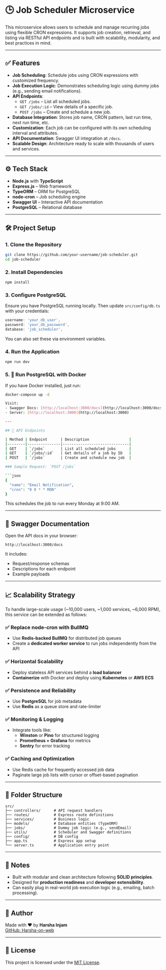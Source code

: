 # 🕒 Job Scheduler Microservice

This microservice allows users to schedule and manage recurring jobs using flexible CRON expressions. It supports job creation, retrieval, and listing via RESTful API endpoints and is built with scalability, modularity, and best practices in mind.

---

## ✅ Features

- **Job Scheduling**: Schedule jobs using CRON expressions with customized frequency.
- **Job Execution Logic**: Demonstrates scheduling logic using dummy jobs (e.g., sending email notifications).
- **API Endpoints**:
  - `GET /jobs` – List all scheduled jobs.
  - `GET /jobs/:id` – View details of a specific job.
  - `POST /jobs` – Create and schedule a new job.
- **Database Integration**: Stores job name, CRON pattern, last run time, next run time, etc.
- **Customization**: Each job can be configured with its own scheduling interval and attributes.
- **API Documentation**: Swagger UI integration at `/docs`.
- **Scalable Design**: Architecture ready to scale with thousands of users and services.

---

## ⚙️ Tech Stack

- **Node.js** with **TypeScript**
- **Express.js** – Web framework
- **TypeORM** – ORM for PostgreSQL
- **node-cron** – Job scheduling engine
- **Swagger UI** – Interactive API documentation
- **PostgreSQL** – Relational database

---

## 🛠 Project Setup

### 1. Clone the Repository

```bash
git clone https://github.com/your-username/job-scheduler.git
cd job-scheduler
```

### 2. Install Dependencies

```bash
npm install
```

### 3. Configure PostgreSQL

Ensure you have PostgreSQL running locally. Then update `src/config/db.ts` with your credentials:

```ts
username: 'your_db_user',
password: 'your_db_password',
database: 'job_scheduler',
```

You can also set these via environment variables.

### 4. Run the Application

```bash
npm run dev
```

### 5. 🐳 Run PostgreSQL with Docker

If you have Docker installed, just run:

```bash
docker-compose up -d

Visit:
- Swagger Docs: [http://localhost:3000/docs](http://localhost:3000/docs)
- Server: [http://localhost:3000](http://localhost:3000)

---

## 🧪 API Endpoints

| Method | Endpoint      | Description                  |
|--------|---------------|------------------------------|
| GET    | `/jobs`       | List all scheduled jobs      |
| GET    | `/jobs/:id`   | Get details of a job by ID   |
| POST   | `/jobs`       | Create and schedule new job  |

### Sample Request: `POST /jobs`

```json
{
  "name": "Email Notification",
  "cron": "0 9 * * MON"
}
```

This schedules the job to run every Monday at 9:00 AM.

---

## 📘 Swagger Documentation

Open the API docs in your browser:

```
http://localhost:3000/docs
```

It includes:
- Request/response schemas
- Descriptions for each endpoint
- Example payloads

---

## 📈 Scalability Strategy

To handle large-scale usage (~10,000 users, ~1,000 services, ~6,000 RPM), this service can be extended as follows:

### ✅ Replace node-cron with BullMQ
- Use **Redis-backed BullMQ** for distributed job queues
- Create a **dedicated worker service** to run jobs independently from the API

### ✅ Horizontal Scalability
- Deploy stateless API services behind a **load balancer**
- **Containerize** with Docker and deploy using **Kubernetes** or **AWS ECS**

### ✅ Persistence and Reliability
- Use **PostgreSQL** for job metadata
- Use **Redis** as a queue store and rate-limiter

### ✅ Monitoring & Logging
- Integrate tools like:
  - **Winston** or **Pino** for structured logging
  - **Prometheus + Grafana** for metrics
  - **Sentry** for error tracking

### ✅ Caching and Optimization
- Use Redis cache for frequently accessed job data
- Paginate large job lists with cursor or offset-based pagination

---

## 📁 Folder Structure

```
src/
├── controllers/      # API request handlers
├── routes/           # Express route definitions
├── services/         # Business logic
├── models/           # Database entities (TypeORM)
├── jobs/             # Dummy job logic (e.g., sendEmail)
├── utils/            # Scheduler and Swagger definitions
├── config/           # DB config
├── app.ts            # Express app setup
└── server.ts         # Application entry point
```

---

## 🔐 Notes

- Built with modular and clean architecture following **SOLID principles**.
- Designed for **production readiness** and **developer extensibility**.
- Can easily plug in real-world job execution logic (e.g., emailing, batch processing).

---

## 🧑 Author

Made with ❤️ by **Harsha Injam**  
[GitHub: Harsha-on-web](https://github.com/Harsha-on-web)

---

## 📝 License

This project is licensed under the [MIT License](LICENSE).